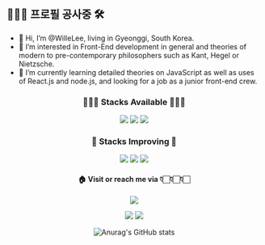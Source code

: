 ## 🧑🏻‍🔧 프로필 공사중 🛠

- 👋 Hi, I’m @WilleLee, living in Gyeonggi, South Korea.
- 👀 I’m interested in Front-End development in general and theories of modern to pre-contemporary philosophers such as Kant, Hegel or Nietzsche.
- 🌱 I’m currently learning detailed theories on JavaScript as well as uses of React.js and node.js, and looking for a job as a junior front-end crew.

<!---
WilleLee/WilleLee is a ✨ special ✨ repository because its `README.md` (this file) appears on your GitHub profile.
You can click the Preview link to take a look at your changes.
--->



  

<h3 align="center">🧑🏻‍💻 Stacks Available 🧑🏻‍💻</h3>

<div align="center">
  <img src="https://img.shields.io/badge/HTML-E34F26?style=flat-square&logo=HTML5&logoColor=FFFFFF"/>
  <a href="https://willelee.github.io/nomadKokoatalk/" target="_blank"><img src="https://img.shields.io/badge/CSS-1572B6?style=flat-square&logo=CSS3&logoColor=FFFFFF"/></a>
  <a href="https://willelee.github.io/" target="_blank"><img src="https://img.shields.io/badge/JavaScript-F7DF1E?style=flat-square&logo=JavaScript&logoColor=FFFFFF"/></a>
</div>


<h3 align="center">📝 Stacks Improving 📝</h3>

<div align="center">
  <a href="https://willelee.github.io/practice-react-shop/" target="_blank"><img src="https://img.shields.io/badge/React-61DAFB?style=flat-square&logo=React&logoColor=FFFFFF"/></a>
  <img src="https://img.shields.io/badge/TypeScript-3178C6?style=flat-square&logo=TypeScript&logoColor=FFFFFF"/>
  <img src="https://img.shields.io/badge/Node.js-339933?style=flat-square&logo=Node.js&logoColor=FFFFFF"/>
</div>




<h4 align="center">🏠 Visit or reach me via 👇🏻👇🏻👇🏻</h4>

<div align="center">
  <a href="mailto:1992season@gmail.com" target="_blank"><img src="https://img.shields.io/badge/1992season@gmail.com-EA4335?style=flat-square&logo=Gmail&logoColor=FFFFFF"/></a>
  
  <a href="https://github.com/WilleLee" target="_blank"><img src="https://img.shields.io/badge/GitHub-181717?style=flat-square&logo=GitHub&logoColor=FFFFFF"/></a>
  <a href="https://medium.com/@1992season" target="_blank"><img src="https://img.shields.io/badge/Medium-000000?style=flat-square&logo=Medium&logoColor=FFFFFF"/></a>
</div>


<div align="center">

![Anurag's GitHub stats](https://github-readme-stats.vercel.app/api?username=WilleLee&show_icons=true&theme=dark)
  
</div>
